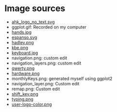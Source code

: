 # Image sources

- [ahk_logo_no_text.svg](https://www.autohotkey.com/)
- ggplot.gif: Recorded on my computer
- [hands.jpg](https://www.neurosurg.org/articles/how-can-you-avoid-wrist-pain-from-constant-typing)
- [espanso.svg](https://espanso.org/)
- [hadley.png](https://twitter.com/hadleywickham/status/1169603647614967808?s=20)
- [kbe.png](https://karabiner-elements.pqrs.org/images/logo.png)
- [keyboard.jpg](https://www.amazon.com/Datacal-English-Computer-Keyboard-CD1149/dp/B00DGHDTLG)
- navigation.png: custom edit
- navigation_layers.png: custom edit
- [qwerty.png](https://commons.wikimedia.org/wiki/File:Finger_position_on_a_keyboard.png)
- [hardware.png](https://ergodox-ez.com/pages/ergodox-ez-glow)
- monthlyKeys.png: generated myself using ggplot2
- navigation_layer.png: Custom edit
- remap.png: Custom edit
- [shift_key.png](https://www.shutterstock.com/image-photo/computer-shift-key-finger-pressing-button-272983346)
- [typing.png](https://www.typing.academy/app/source/public/images/intro/en/basic-position.png)
- [user-logo-color.png](https://user2021.r-project.org//img/artwork/user-logo-color.png)
